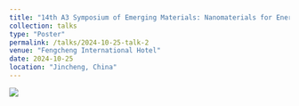 ```yaml
---
title: "14th A3 Symposium of Emerging Materials: Nanomaterials for Energy and Electronics"
collection: talks
type: "Poster"
permalink: /talks/2024-10-25-talk-2
venue: "Fengcheng International Hotel"
date: 2024-10-25
location: "Jincheng, China"
---
```


<img src="{{ '/images/Post2.png' | relative_url }}" style="max-width:100%; height:auto;" />

